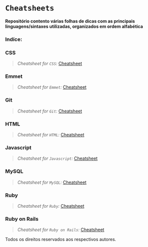 # `Cheatsheets`
**Repositório contento várias folhas de dicas com as principais linguagens/sintaxes utilizadas, organizados em ordem alfabética**

### Indíce:

### **CSS**
> *Cheatsheet for `CSS`:* [Cheatsheet](https://github.com/gbs0/coding-cheatsheets/blob/master/CSS-cheatsheet.pdf)

### **Emmet**
> *Cheatsheet for `Emmet`:* [Cheatsheet](https://github.com/gbs0/coding-cheatsheets/blob/master/emmet-cheatsheet.pdf)

### **Git**
> *Cheatsheet for `Git`:* [Cheatsheet](https://www.google.com)

### **HTML**
> *Cheatsheet for `HTML`:* [Cheatsheet](https://www.google.com)

### **Javascript**
> *Cheatsheet for `Javascript`:* [Cheatsheet](https://www.google.com)

### **MySQL**
> *Cheatsheet for `MySQL`:* [Cheatsheet](https://www.google.com)

### **Ruby**
> *Cheatsheet for `Ruby`:* [Cheatsheet](https://www.google.com)

### **Ruby on Rails**
> *Cheatsheet for `Ruby on Rails`:* [Cheatsheet](https://www.google.com)

Todos os direitos reservados aos respectivos autores.